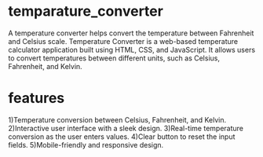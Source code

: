 # temparature_converter
A temperature converter helps convert the temperature between Fahrenheit and Celsius scale.
Temperature Converter is a web-based temperature calculator application built using HTML, CSS, and JavaScript. It allows users to convert temperatures between different units, such as Celsius, Fahrenheit, and Kelvin.
# features
1)Temperature conversion between Celsius, Fahrenheit, and Kelvin.
2)Interactive user interface with a sleek design.
3)Real-time temperature conversion as the user enters values.
4)Clear button to reset the input fields.
5)Mobile-friendly and responsive design.
